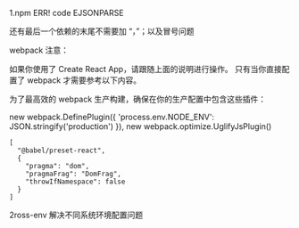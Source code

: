 1.npm ERR! code EJSONPARSE

还有最后一个依赖的末尾不需要加 “，”；以及冒号问题


webpack
注意：

如果你使用了 Create React App，请跟随上面的说明进行操作。
只有当你直接配置了 webpack 才需要参考以下内容。

为了最高效的 webpack 生产构建，确保在你的生产配置中包含这些插件：

new webpack.DefinePlugin({
  'process.env.NODE_ENV': JSON.stringify('production')
}),
new webpack.optimize.UglifyJsPlugin()



    [
      "@babel/preset-react",
      {
        "pragma": "dom",
        "pragmaFrag": "DomFrag",
        "throwIfNamespace": false
      }
    ]
    
  2ross-env  解决不同系统环境配置问题